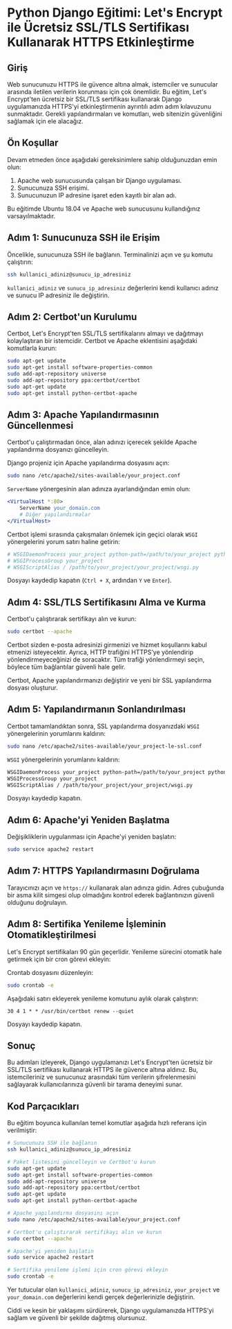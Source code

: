 # Python Django Eğitimi: Let's Encrypt ile Ücretsiz SSL/TLS Sertifikası Kullanarak HTTPS Etkinleştirme

## Giriş

Web sunucunuzu HTTPS ile güvence altına almak, istemciler ve sunucular arasında iletilen verilerin korunması için çok önemlidir. Bu eğitim, Let's Encrypt'ten ücretsiz bir SSL/TLS sertifikası kullanarak Django uygulamanızda HTTPS'yi etkinleştirmenin ayrıntılı adım adım kılavuzunu sunmaktadır. Gerekli yapılandırmaları ve komutları, web sitenizin güvenliğini sağlamak için ele alacağız.

## Ön Koşullar

Devam etmeden önce aşağıdaki gereksinimlere sahip olduğunuzdan emin olun:
1. Apache web sunucusunda çalışan bir Django uygulaması.
2. Sunucunuza SSH erişimi.
3. Sunucunuzun IP adresine işaret eden kayıtlı bir alan adı.

Bu eğitimde Ubuntu 18.04 ve Apache web sunucusunu kullandığınız varsayılmaktadır.

## Adım 1: Sunucunuza SSH ile Erişim

Öncelikle, sunucunuza SSH ile bağlanın. Terminalinizi açın ve şu komutu çalıştırın:

```bash
ssh kullanici_adiniz@sunucu_ip_adresiniz
```

`kullanici_adiniz` ve `sunucu_ip_adresiniz` değerlerini kendi kullanıcı adınız ve sunucu IP adresiniz ile değiştirin.

## Adım 2: Certbot'un Kurulumu

Certbot, Let's Encrypt'ten SSL/TLS sertifikalarını almayı ve dağıtmayı kolaylaştıran bir istemcidir. Certbot ve Apache eklentisini aşağıdaki komutlarla kurun:

```bash
sudo apt-get update
sudo apt-get install software-properties-common
sudo add-apt-repository universe
sudo add-apt-repository ppa:certbot/certbot
sudo apt-get update
sudo apt-get install python-certbot-apache
```

## Adım 3: Apache Yapılandırmasının Güncellenmesi

Certbot'u çalıştırmadan önce, alan adınızı içerecek şekilde Apache yapılandırma dosyanızı güncelleyin.

Django projeniz için Apache yapılandırma dosyasını açın:

```bash
sudo nano /etc/apache2/sites-available/your_project.conf
```

`ServerName` yönergesinin alan adınıza ayarlandığından emin olun:

```apache
<VirtualHost *:80>
    ServerName your_domain.com
    # Diğer yapılandırmalar
</VirtualHost>
```

Certbot işlemi sırasında çakışmaları önlemek için geçici olarak `WSGI` yönergelerini yorum satırı haline getirin:

```apache
# WSGIDaemonProcess your_project python-path=/path/to/your_project python-home=/path/to/virtualenv
# WSGIProcessGroup your_project
# WSGIScriptAlias / /path/to/your_project/your_project/wsgi.py
```

Dosyayı kaydedip kapatın (`Ctrl + X`, ardından `Y` ve `Enter`).

## Adım 4: SSL/TLS Sertifikasını Alma ve Kurma

Certbot'u çalıştırarak sertifikayı alın ve kurun:

```bash
sudo certbot --apache
```

Certbot sizden e-posta adresinizi girmenizi ve hizmet koşullarını kabul etmenizi isteyecektir. Ayrıca, HTTP trafiğini HTTPS'ye yönlendirip yönlendirmeyeceğinizi de soracaktır. Tüm trafiği yönlendirmeyi seçin, böylece tüm bağlantılar güvenli hale gelir.

Certbot, Apache yapılandırmanızı değiştirir ve yeni bir SSL yapılandırma dosyası oluşturur.

## Adım 5: Yapılandırmanın Sonlandırılması

Certbot tamamlandıktan sonra, SSL yapılandırma dosyanızdaki `WSGI` yönergelerinin yorumlarını kaldırın:

```bash
sudo nano /etc/apache2/sites-available/your_project-le-ssl.conf
```

`WSGI` yönergelerinin yorumlarını kaldırın:

```apache
WSGIDaemonProcess your_project python-path=/path/to/your_project python-home=/path/to/virtualenv
WSGIProcessGroup your_project
WSGIScriptAlias / /path/to/your_project/your_project/wsgi.py
```

Dosyayı kaydedip kapatın.

## Adım 6: Apache'yi Yeniden Başlatma

Değişikliklerin uygulanması için Apache'yi yeniden başlatın:

```bash
sudo service apache2 restart
```

## Adım 7: HTTPS Yapılandırmasını Doğrulama

Tarayıcınızı açın ve `https://` kullanarak alan adınıza gidin. Adres çubuğunda bir asma kilit simgesi olup olmadığını kontrol ederek bağlantınızın güvenli olduğunu doğrulayın.

## Adım 8: Sertifika Yenileme İşleminin Otomatikleştirilmesi

Let's Encrypt sertifikaları 90 gün geçerlidir. Yenileme sürecini otomatik hale getirmek için bir cron görevi ekleyin:

Crontab dosyasını düzenleyin:

```bash
sudo crontab -e
```

Aşağıdaki satırı ekleyerek yenileme komutunu aylık olarak çalıştırın:

```crontab
30 4 1 * * /usr/bin/certbot renew --quiet
```

Dosyayı kaydedip kapatın.

## Sonuç

Bu adımları izleyerek, Django uygulamanızı Let's Encrypt'ten ücretsiz bir SSL/TLS sertifikası kullanarak HTTPS ile güvence altına aldınız. Bu, istemcileriniz ve sunucunuz arasındaki tüm verilerin şifrelenmesini sağlayarak kullanıcılarınıza güvenli bir tarama deneyimi sunar.

## Kod Parçacıkları

Bu eğitim boyunca kullanılan temel komutlar aşağıda hızlı referans için verilmiştir:

```bash
# Sunucunuza SSH ile bağlanın
ssh kullanici_adiniz@sunucu_ip_adresiniz

# Paket listesini güncelleyin ve Certbot'u kurun
sudo apt-get update
sudo apt-get install software-properties-common
sudo add-apt-repository universe
sudo add-apt-repository ppa:certbot/certbot
sudo apt-get update
sudo apt-get install python-certbot-apache

# Apache yapılandırma dosyasını açın
sudo nano /etc/apache2/sites-available/your_project.conf

# Certbot'u çalıştırarak sertifikayı alın ve kurun
sudo certbot --apache

# Apache'yi yeniden başlatın
sudo service apache2 restart

# Sertifika yenileme işlemi için cron görevi ekleyin
sudo crontab -e
```

Yer tutucular olan `kullanici_adiniz`, `sunucu_ip_adresiniz`, `your_project` ve `your_domain.com` değerlerini kendi gerçek değerlerinizle değiştirin.

Ciddi ve kesin bir yaklaşımı sürdürerek, Django uygulamanızda HTTPS'yi sağlam ve güvenli bir şekilde dağıtmış olursunuz.